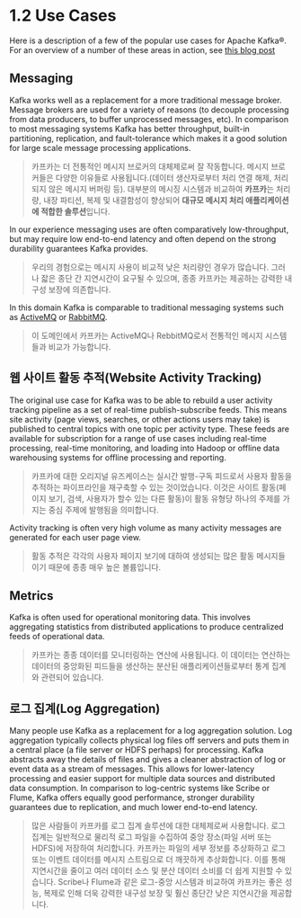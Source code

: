 # 1.2 Use Cases

Here is a description of a few of the popular use cases for Apache Kafka®. For an overview of a number of these areas in
action,
see [this blog post](https://engineering.linkedin.com/distributed-systems/log-what-every-software-engineer-should-know-about-real-time-datas-unifying)

## Messaging

Kafka works well as a replacement for a more traditional message broker. Message brokers are used for a variety of
reasons (to decouple processing from data producers, to buffer unprocessed messages, etc). In comparison to most
messaging systems Kafka has better throughput, built-in partitioning, replication, and fault-tolerance which makes it a
good solution for large scale message processing applications.

> 카프카는 더 전통적인 메시지 브로커의 대체제로써 잘 작동합니다.
> 메시지 브로커들은 다양한 이유들로 사용됩니다.(데이터 생산자로부터 처리 연결 해제, 처리되지 않은 메시지 버퍼링 등).
> 대부분의 메시징 시스템과 비교하여 **카프카**는 처리량, 내장 파티션, 복제 및 내결함성이 향상되어 **대규모 메시지 처리 애플리케이션에 적합한 솔루션**입니다.

In our experience messaging uses are often comparatively low-throughput, but may require low end-to-end latency and
often depend on the strong durability guarantees Kafka provides.

> 우리의 경험으로는 메시지 사용이 비교적 낮은 처리량인 경우가 많습니다. 그러나 잛은 종단 간 지연시간이 요구될 수 있으며, 종종 카프카는 제공하는 강력한 내구성 보장에 의존합니다.

In this domain Kafka is comparable to traditional messaging systems such as [ActiveMQ](https://activemq.apache.org/)
or [RabbitMQ](https://www.rabbitmq.com/).

> 이 도메인에서 카프카는 ActiveMQ나 RebbitMQ로서 전통적인 메시지 시스템들과 비교가 가능합니다.

## 웹 사이트 활동 추적(Website Activity Tracking)

The original use case for Kafka was to be able to rebuild a user activity tracking pipeline as a set of real-time
publish-subscribe feeds. This means site activity (page views, searches, or other actions users may take) is published
to central topics with one topic per activity type. These feeds are available for subscription for a range of use cases
including real-time processing, real-time monitoring, and loading into Hadoop or offline data warehousing systems for
offline processing and reporting.

> 카프카에 대한 오리지널 유즈케이스는 실시간 발행-구독 피드로서 사용자 활동을 추적하는 파이프라인을 재구축할 수 있는 것이었습니다.
> 이것은 사이트 활동(페이지 보기, 검색, 사용자가 할수 있는 다른 활동)이 활동 유형당 하나의 주제를 가지는 중심 주제에 발행됨을 의미합니다.

Activity tracking is often very high volume as many activity messages are generated for each user page view.

> 활동 추적은 각각의 사용자 페이지 보기에 대하여 생성되는 많은 활동 메시지들이기 때문에 종종 매우 높은 볼륨입니다.

## Metrics

Kafka is often used for operational monitoring data. This involves aggregating statistics from distributed applications
to produce centralized feeds of operational data.

> 카프카는 종종 데이터를 모니터링하는 연산에 사용됩니다. 이 데이터는 연산하는 데이터의 중앙화된 피드들을 생산하는 분산된 애플리케이션들로부터 통계 집계와 관련되어 있습니다.

## 로그 집계(Log Aggregation)

Many people use Kafka as a replacement for a log aggregation solution. Log aggregation typically collects physical log
files off servers and puts them in a central place (a file server or HDFS perhaps) for processing. Kafka abstracts away
the details of files and gives a cleaner abstraction of log or event data as a stream of messages. This allows for
lower-latency processing and easier support for multiple data sources and distributed data consumption. In comparison to
log-centric systems like Scribe or Flume, Kafka offers equally good performance, stronger durability guarantees due to
replication, and much lower end-to-end latency.

> 많은 사람들이 카프카를 로그 집계 솔루션에 대한 대체제로써 사용합니다. 로그 집계는 일반적으로 물리적 로그 파일을 수집하여 중앙 장소(파일 서버 또는 HDFS)에 저장하여 처리합니다.
> 카프카는 파일의 세부 정보를 추상화하고 로그 또는 이벤트 데이터를 메시지 스트림으로 더 깨끗하게 추상화합니다.
> 이를 통해 지연시간을 줄이고 여러 데이터 소스 및 분산 데이터 소비를 더 쉽게 지원할 수 있습니다.
> Scribe나 Flume과 같은 로그-중앙 시스템과 비교하여 카프카는 좋은 성능, 복제로 인해 더욱 강력한 내구성 보장 및 훨신 종단간 낮은 지연시간을 제공합니다.
